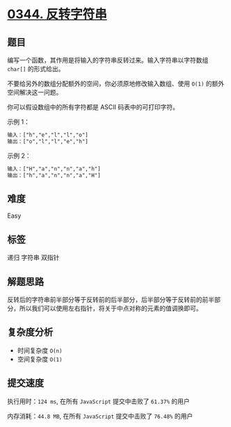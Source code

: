 # [0344. 反转字符串](https://leetcode-cn.com/problems/reverse-string/)

## 题目

编写一个函数，其作用是将输入的字符串反转过来。输入字符串以字符数组 `char[]` 的形式给出。

不要给另外的数组分配额外的空间，你必须原地修改输入数组、使用 `O(1)` 的额外空间解决这一问题。

你可以假设数组中的所有字符都是 ASCII 码表中的可打印字符。

示例 1：

```txt
输入：["h","e","l","l","o"]
输出：["o","l","l","e","h"]
```

示例 2：

```txt
输入：["H","a","n","n","a","h"]
输出：["h","a","n","n","a","H"]
```

## 难度

Easy

## 标签

递归 字符串 双指针

## 解题思路

反转后的字符串前半部分等于反转前的后半部分，后半部分等于反转前的前半部分，所以我们可以使用左右指针，将关于中点对称的元素的值调换即可。

## 复杂度分析

- 时间复杂度 `O(n)`
- 空间复杂度 `O(1)`

## 提交速度

执行用时：`124 ms`, 在所有 `JavaScript` 提交中击败了 `61.37%` 的用户

内存消耗：`44.8 MB`, 在所有 `JavaScript` 提交中击败了 `76.48%` 的用户
